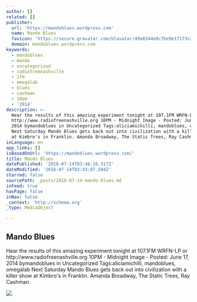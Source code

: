 ```yaml
---
author: []
related: []
publisher:
  url: 'https://mandoblues.wordpress.com'
  name: Mando Blues
  favicon: 'https://secure.gravatar.com/blavatar/49a6544e8c7be9e17173ca33283ceaf4?s=16'
  domain: mandoblues.wordpress.com
keywords:
  - mandoblues
  - mando
  - uncategorized
  - radiofreenashville
  - 1fm
  - omegalab
  - blues
  - cashman
  - 10pm
  - '2014'
description: >-
  Hear the results of this amazing experiment tonight at 107.1FM WRFN-LP or
  http://www.radiofreenashville.org 10PM - Midnight Image - Posted: June 17,
  2014 bymandoblues in Uncategorized Tags:aliciamichilli, mandoblues, omegalab
  Next Saturday Mando Blues gets back out into civilization with a killer show
  at Kimbro's in Franklin. Amanda Broadway, The Static Trees, Ray Cashman.
inLanguage: en
app_links: []
isBasedOnUrl: 'https://mandoblues.wordpress.com/'
title: Mando Blues
datePublished: '2016-07-14T03:46:26.317Z'
dateModified: '2016-07-14T03:43:07.504Z'
starred: false
sourcePath: _posts/2016-07-14-mando-blues.md
inFeed: true
hasPage: false
inNav: false
_context: 'http://schema.org'
_type: MediaObject

---
```

<article style=""><h1>Mando Blues</h1><p>Hear the results of this amazing experiment tonight at 107.1FM WRFN-LP or http://www.radiofreenashville.org 10PM - Midnight Image - Posted: June 17, 2014 bymandoblues in Uncategorized Tags:aliciamichilli, mandoblues, omegalab Next Saturday Mando Blues gets back out into civilization with a killer show at Kimbro's in Franklin. Amanda Broadway, The Static Trees, Ray Cashman.</p><img src="https://secure.gravatar.com/blavatar/49a6544e8c7be9e17173ca33283ceaf4?s=200&amp;ts=1468467786" /></article>